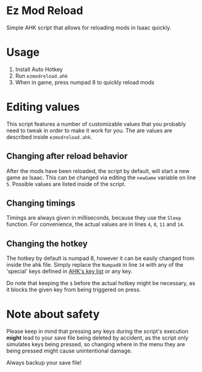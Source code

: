 # Ez Mod Reload
Simple AHK script that allows for reloading mods in Isaac quickly.

# Usage
1. Install Auto Hotkey
2. Run `ezmodreload.ahk`
3. When in game, press numpad 8 to quickly reload mods

# Editing values
This script features a number of customizable values that you probably need to tweak in order to make it work for you.
The are values are described inside `ezmodreload.ahk`.

## Changing after reload behavior
After the mods have been reloaded, the script by default, will start a new game as Isaac.
This can be changed via editing the `newGame` variable on line `5`.
Possible values are listed inside of the script.

## Changing timings
Timings are always given in milliseconds, because they use the `Sleep` function.
For convenience, the actual values are in lines `4`, `8`, `11` and `14`.

## Changing the hotkey
The hotkey by default is numpad 8, however it can be easily changed from inside the ahk file.
Simply replace the `Numpad8` in line `34` with any of the 'special' keys defined in [AHK's key list](https://www.autohotkey.com/docs/KeyList.htm) or any key.

Do note that keeping the `$` before the actual hotkey might be necessary, as it blocks the given key from being triggered on press. 

# Note about safety
Please keep in mind that pressing any keys during the script's execution **might** lead to your save file being deleted by accident, as the script only simulates keys being pressed, so changing where in the menu they are being pressed might cause unintentional damage.

Always backup your save file!
